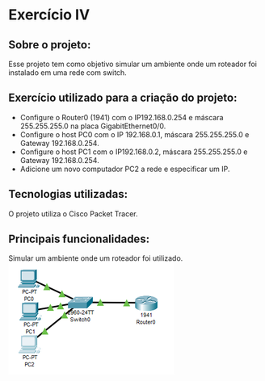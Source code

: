 # Exercício IV
## Sobre o projeto:
Esse projeto tem como objetivo simular um ambiente onde um roteador foi instalado em uma rede com switch. 
## Exercício utilizado para a criação do projeto:
+ Configure o Router0 (1941) com o IP192.168.0.254 e máscara 255.255.255.0 na placa GigabitEthernet0/0.
+ Configure o host PC0 com o IP 192.168.0.1, máscara 255.255.255.0 e Gateway 192.168.0.254.
+ Configure o host PC1 com o IP192.168.0.2, máscara 255.255.255.0 e Gateway 192.168.0.254. 
+ Adicione um novo computador PC2 a rede e especificar um IP.
## Tecnologias utilizadas:
O projeto utiliza o Cisco Packet Tracer. 

## Principais funcionalidades:
Simular um ambiente onde um roteador foi utilizado. \
![alt text](image.png)

